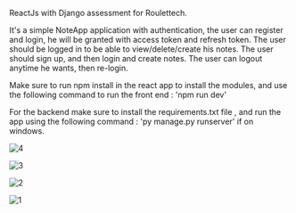 ReactJs with Django assessment for Roulettech.

It's a simple NoteApp application with authentication, the user can register and login, he will be granted with access token and refresh token.
The user should be logged in to be able to view/delete/create his notes. 
The user should sign up, and then login and create notes.
The user can logout anytime he wants, then re-login.

Make sure to run npm install in the react app to install the modules, and use the following command to run the front end : 'npm run dev'

For the backend make sure to install the requirements.txt file , and run the app using the following command : 'py manage.py runserver' if on windows.


![4](https://github.com/user-attachments/assets/7e4cb341-cfd5-495f-a2d6-7ba532728e62)


![3](https://github.com/user-attachments/assets/84f5539c-5b86-414e-b383-f84aeb945ce5)


![2](https://github.com/user-attachments/assets/1ecb44c9-a48e-45a8-a32d-a18d3f2ab7cd)


![1](https://github.com/user-attachments/assets/089e9063-e091-4d39-928b-9a14dd1af76f)
